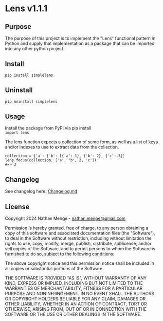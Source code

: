 # Lens v1.1.1

## Purpose

The purpose of this project is to implement the "Lens" functional pattern in Python and supply that implementation as a package that can be imported into any other python project.


## Install

    pip install simplelens

## Uninstall

    pip uninstall simplelens

## Usage
Install the package from PyPi via pip install  
`import lens`

The lens function expects a collection of some form, as well as a list of keys and/or indexes to use to extract data 
from the collection.

    collection = {'a': {'b': [{'a': 1}, {'b': 2}, {'c': 3}]
    lens.focus(collection, ['a', 'b', 2, 'c'])
    #=> 3


## Changelog
  See changelog here: [Changelog.md](changelog.md)


## License

Copyright 2024 Nathan Menge - nathan.menge@gmail.com

Permission is hereby granted, free of charge, to any person obtaining a copy of this software and associated
documentation files (the "Software"), to deal in the Software without restriction, including without limitation the
rights to use, copy, modify, merge, publish, distribute, sublicense, and/or sell copies of the Software, and to
permit persons to whom the Software is furnished to do so, subject to the following conditions:

The above copyright notice and this permission notice shall be included in all copies or substantial portions of the
Software.

THE SOFTWARE IS PROVIDED "AS IS", WITHOUT WARRANTY OF ANY KIND, EXPRESS OR IMPLIED, INCLUDING BUT NOT LIMITED TO THE
WARRANTIES OF MERCHANTABILITY, FITNESS FOR A PARTICULAR PURPOSE AND NONINFRINGEMENT. IN NO EVENT SHALL THE AUTHORS
OR COPYRIGHT HOLDERS BE LIABLE FOR ANY CLAIM, DAMAGES OR OTHER LIABILITY, WHETHER IN AN ACTION OF CONTRACT, TORT OR
OTHERWISE, ARISING FROM, OUT OF OR IN CONNECTION WITH THE SOFTWARE OR THE USE OR OTHER DEALINGS IN THE SOFTWARE.

